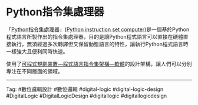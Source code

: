 # Python指令集處理器
「[Python指令集處理器](Python指令集處理器.md)」([Python instruction set computer](Python%20instruction%20set%20computer.md))是一個基於Python程式語言所製作出的指令集處理器，目的是讓Python程式語言可以直接在硬體直接執行，無須經過多次轉譯但又保留動態語言的特性，讓執行Python程式語言時一樣強大且便利同時快速。

使用了[可程式規劃裝置—程式語言指令集架構—軟體](可程式規劃裝置—程式語言指令集架構—軟體.md)的設計架構，讓人們可以分別專注在不同層面的領域。

---

Tag: #數位邏輯設計 #數位邏輯 #digital-logic #digital-logic-design #DigitalLogic #DigitalLogicDesign #digitallogic #digitallogicdesign 